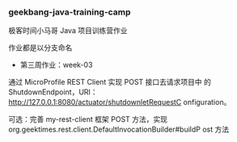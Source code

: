 ### geekbang-java-training-camp

极客时间小马哥 Java 项目训练营作业

作业都是以分支命名

- 第三周作业：week-03

通过 MicroProfile REST Client 实现 POST 接⼝去请求项⽬中 的 ShutdownEndpoint，URI：http://127.0.0.1:8080/actuator/shutdownletRequestC onfiguration。

可选：完善 my-rest-client 框架 POST ⽅法，实现 org.geektimes.rest.client.DefaultInvocationBuilder#buildP ost ⽅法